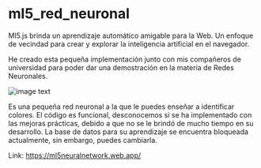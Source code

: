 # ml5_red_neuronal

Ml5.js brinda un aprendizaje automático amigable para la Web.
Un enfoque de vecindad para crear y explorar la inteligencia artificial en el navegador.

He creado esta pequeña implementación junto con mis compañeros de universidad para poder dar una demostración en la materia de Redes Neuronales.

![image text](https://github.com/JTFernandez/ml5_red_neuronal/blob/master/dist/demo.jpg)

Es una pequeña red neuronal a la que le puedes enseñar a identificar colores. El código es funcional, desconocemos si se ha implementado con las mejoras prácticas, debido a que no se le brindó de mucho tiempo en su desarrollo. La base de datos para su aprendizaje se encuentra bloqueada actualmente, sin embargo, puedes cambiarla.

Link: https://ml5neuralnetwork.web.app/
